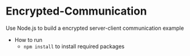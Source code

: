 # Encrypted-Communication
Use Node.js to build a encrypted server-client communication example

* How to run
    * `npm install` to install required packages